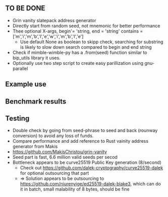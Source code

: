 ## TO BE DONE
* Grin vanity slatepack address generator
* Directly start from random seed, not mnemonic for better performance
* Thee optional X-args, begin'= 'string, end = 'string' contains = ['m','i','m','b','l','e','w','i','m','b','l','e']
  * Use default None as boolean to skipp check, searching for substring is likely to slow down search compared to begin and end string
* Check if mimble-wimble-py has a .from(seed) function similar to bip_utils library it uses.
* Optionally use two step script to create easy parillization using gnu-parallel

## Example use

## Benchmark results

## Testing
* Double check by going from seed-phrase to seed and back (rounway conversion) to avoid any loss of funds.
* Compare performance and add reference to Rust vainity address generator from Makis
* https://github.com/MakisChristou/grin-vanity
* Seed part is fast, 6.6 million valid seeds per secod
* Bottleneck appears to be curve25519 Public Key generation (8/second)
  * Check out https://github.com/dalek-cryptography/curve25519-dalek for optional outsourcing that part
  * => Solution appears to be outsourcing to https://github.com/niurenyige/ed25519-dalek-blake3, which can do it in batch, small malability of 8 bytes, should be fine
